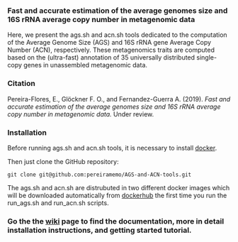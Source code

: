 ### Fast and accurate estimation of the average genomes size and 16S rRNA average copy number in metagenomic data
Here, we present the ags.sh and acn.sh tools dedicated to the computation of the Average Genome Size (AGS) and 16S rRNA gene Average Copy Number (ACN), respectively. These metagenomics traits are computed based on the (ultra-fast) annotation of 35 universally distributed single-copy genes in unassembled metagenomic data.

### Citation
Pereira-Flores, E., Glöckner F. O., and Fernandez-Guerra A. (2019). _Fast and accurate estimation of the average genomes size and 16S rRNA average copy number in metagenomic data._ Under review.

### Installation
Before running ags.sh and acn.sh tools, it is necessary to install [docker](https://www.docker.com/).

Then just clone the GitHub repository:
```
git clone git@github.com:pereiramemo/AGS-and-ACN-tools.git
```

The ags.sh and acn.sh are distrubuted in two different docker images which will be downloaded automatically from [dockerhub](https://hub.docker.com/) the first time you run the run_ags.sh and run_acn.sh scripts.

### Go the the [wiki](https://github.com/pereiramemo/AGS-and-ACN-tools/wiki) page to find the documentation, more in detail installation instructions, and getting started tutorial.